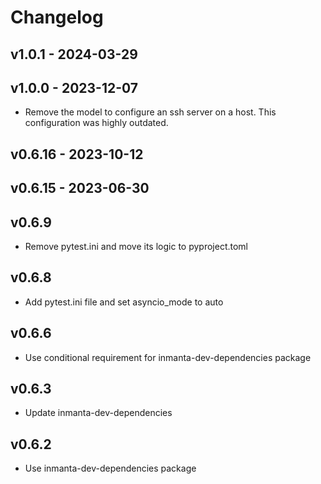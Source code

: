 # Changelog

## v1.0.1 - 2024-03-29


## v1.0.0 - 2023-12-07

- Remove the model to configure an ssh server on a host. This configuration was highly outdated.

## v0.6.16 - 2023-10-12

## v0.6.15 - 2023-06-30

## v0.6.9

- Remove pytest.ini and move its logic to pyproject.toml

## v0.6.8

- Add pytest.ini file and set asyncio_mode to auto

## v0.6.6

- Use conditional requirement for inmanta-dev-dependencies package

## v0.6.3

- Update inmanta-dev-dependencies

## v0.6.2

- Use inmanta-dev-dependencies package
